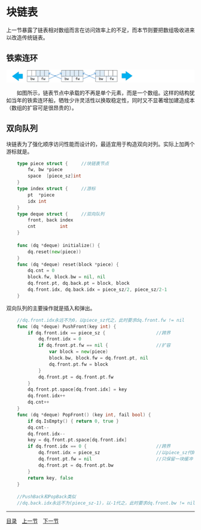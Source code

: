 # 块链表
上一节暴露了链表相对数组而言在访问效率上的不足，而本节则要把数组吸收进来以改造传统链表。

## 铁索连环
![](../images/Deque.png)

　　如图所示，链表节点中承载的不再是单个元素，而是一个数组。这样的结构犹如当年的铁索连环船，牺牲少许灵活性以换取稳定性，同时又不显著增加建造成本（数组的扩容可是很昂贵的）。

## 双向队列
块链表为了强化顺序访问性能而设计的，最适宜用于构造双向对列。实际上加两个游标就是。
```go
	type piece struct {		//块链表节点
		fw, bw *piece
		space  [piece_sz]int
	}
	type index struct {		//游标
		pt  *piece
		idx int
	}
	type deque struct {		//双向队列
		front, back index
		cnt         int
	}
	
	func (dq *deque) initialize() {
		dq.reset(new(piece))
	}
	func (dq *deque) reset(block *piece) {
		dq.cnt = 0
		block.fw, block.bw = nil, nil
		dq.front.pt, dq.back.pt = block, block
		dq.front.idx, dq.back.idx = piece_sz/2, piece_sz/2-1
	}
```
双向队列的主要操作就是插入和弹出。
```go
	//dq.front.idx永远不为0，以piece_sz代之，此时要求dq.front.fw != nil
	func (dq *deque) PushFront(key int) {
		if dq.front.idx == piece_sz {					//跨界
			dq.front.idx = 0
			if dq.front.pt.fw == nil {					//扩容
				var block = new(piece)
				block.bw, block.fw = dq.front.pt, nil
				dq.front.pt.fw = block
			}
			dq.front.pt = dq.front.pt.fw
		}
		dq.front.pt.space[dq.front.idx] = key
		dq.front.idx++
		dq.cnt++
	}
	func (dq *deque) PopFront() (key int, fail bool) {
		if dq.IsEmpty() { return 0, true }
		dq.cnt--
		dq.front.idx--
		key = dq.front.pt.space[dq.front.idx]
		if dq.front.idx == 0 {							//跨界
			dq.front.idx = piece_sz 					//以piece_sz代0
			dq.front.pt.fw = nil    					//只保留一块缓冲
			dq.front.pt = dq.front.pt.bw
		}
		return key, false
	}

	//PushBack和PopBack类似
	//dq.back.idx永远不为(piece_sz-1)，以-1代之，此时要求dq.front.bw != nil
```

---
[目录](../index.md)　[上一节](02-A.md)　[下一节](02-C.md)
